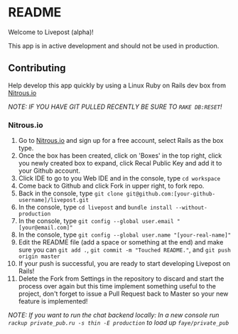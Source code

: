 # README

Welcome to Livepost (alpha)!

This app is in active development and should not be used in production.

## Contributing

Help develop this app quickly by using a Linux Ruby on Rails dev box from [Nitrous.io](https://www.nitrous.io/join/5APYJlsd8Bo)

*NOTE: IF YOU HAVE GIT PULLED RECENTLY BE SURE TO `RAKE DB:RESET`!*

### Nitrous.io

1. Go to [Nitrous.io](https://www.nitrous.io/join/5APYJlsd8Bo) and sign up for a free account, select Rails as the box type.
2. Once the box has been created, click on 'Boxes' in the top right, click you newly created box to expand, click Recal Public Key and add it to your Github account.
3. Click IDE to go to you Web IDE and in the console, type `cd workspace`
4. Come back to Github and click Fork in upper right, to fork repo.
5. Back in the console, type `git clone git@github.com:[your-github-username]/livepost.git`
6. In the console, type `cd livepost` and `bundle install --without-production`
7. In the console, type `git config --global user.email "[your@email.com]"`
8. In the console, type `git config --global user.name "[your-real-name]"`
9. Edit the README file (add a space or something at the end) and make sure you can `git add .`, `git commit -m "Touched README."`, and `git push origin master`
10. If your push is successful, you are ready to start developing Livepost on Rails!
11. Delete the Fork from Settings in the repository to discard and start the process over again but this time implement something useful to the project, don't forget to issue a Pull Request back to Master so your new feature is implemented!

*NOTE: If you want to run the chat backend locally: In a new console run `rackup private_pub.ru -s thin -E production` to load up `faye/private_pub`*
